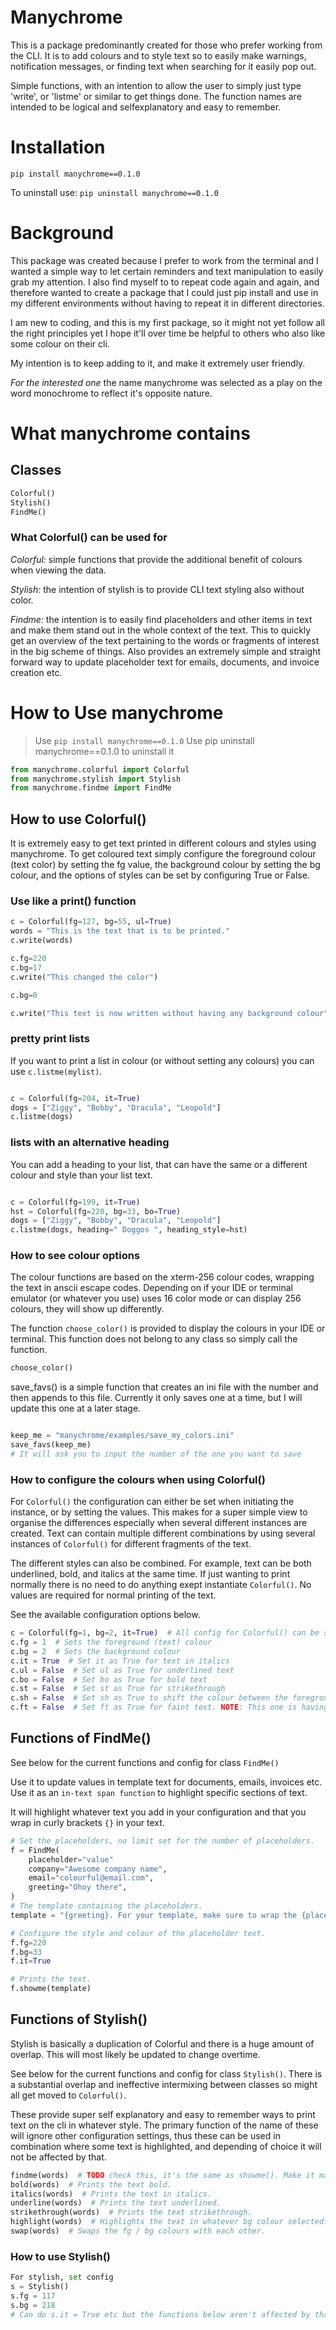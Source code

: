 # Manychrome

This is a package predominantly created for those who prefer working from the CLI. It is to add colours and to style text so to easily make warnings, notification messages, or finding text when searching for it easily pop out.

Simple functions, with an intention to allow the user to simply just type 'write', or 'listme' or similar to get things done. The function names are intended to be logical and selfexplanatory and easy to remember.


# Installation
`pip install manychrome==0.1.0`

To uninstall use: `pip uninstall manychrome==0.1.0`

# Background
This package was created because I prefer to work from the terminal and I wanted a simple way to let certain reminders and text manipulation to easily grab my attention. I also find myself to to repeat code again and again, and therefore wanted to create a package that I could just pip install and use in my different environments without having to repeat it in different directories.

I am new to coding, and this is my first package, so it might not yet follow all the right principles yet I hope it'll over time be helpful to others who also like some colour on their cli.

My intention is to keep adding to it, and make it extremely user friendly.

_For the interested one_ the name manychrome was selected as a play on the word monochrome to reflect it's opposite nature.

# What manychrome contains

## Classes
```python
Colorful()
Stylish()
FindMe()
```

### What Colorful() can be used for
*Colorful:* simple functions that provide the additional benefit of colours when viewing the data.

*Stylish:* the intention of stylish is to provide CLI text styling also without color.

*Findme:* the intention is to easily find placeholders and other items in text and make them stand out in the whole context of the text. This to quickly get an overview of the text pertaining to the words or fragments of interest in the big scheme of things. Also provides an extremely simple and straight forward way to update placeholder text for emails, documents, and invoice creation etc.

# How to Use manychrome

> Use `pip install manychrome==0.1.0`
> Use pip uninstall manychrome==0.1.0 to uninstall it

```python
from manychrome.colorful import Colorful
from manychrome.stylish import Stylish
from manychrome.findme import FindMe
```


## How to use Colorful()

It is extremely easy to get text printed in different colours and styles using manychrome.
To get coloured text simply configure the foreground colour (text color) by setting the fg value,
the background colour by setting the bg colour, and the options of styles can be set by configuring True or False.

### Use like a print() function

```python
c = Colorful(fg=127, bg=55, ul=True)
words = "This is the text that is to be printed."
c.write(words)

c.fg=220
c.bg=17
c.write("This changed the color")

c.bg=0

c.write("This text is now written without having any background colour")

```

### pretty print lists
If you want to print a list in colour (or without setting any colours)
you can use `c.listme(mylist)`.

```python

c = Colorful(fg=204, it=True)
dogs = ["Ziggy", "Bobby", "Dracula", "Leopold"]
c.listme(dogs)

```

### lists with an alternative heading
You can add a heading to your list, that can have the same or a different colour and style than your list text.

```python

c = Colorful(fg=199, it=True)
hst = Colorful(fg=220, bg=33, bo=True)
dogs = ["Ziggy", "Bobby", "Dracula", "Leopold"]
c.listme(dogs, heading=" Doggos ", heading_style=hst)

```

### How to see colour options
The colour functions are based on the xterm-256 colour codes, wrapping the text in anscii escape codes.
Depending on if your IDE or terminal emulator (or whatever you use) uses 16 color mode or can display 256 colours, they will show up differently.

The function `choose_color()` is provided to display the colours in your IDE or terminal.
This function does not belong to any class so simply call the function.


```python
choose_color()

```

save_favs() is a simple function that creates an ini file with the number and then appends to this file.
Currently it only saves one at a time, but I will update this one at a later stage.

```python

keep_me = "manychrome/examples/save_my_colors.ini"
save_favs(keep_me)
# It will ask you to input the number of the one you want to save

```


### How to configure the colours when using Colorful()
For `Colorful()` the configuration can either be set when initiating the instance, or by setting the values. This makes for a super simple view to organise the differences especially when several different instances are created. Text can contain multiple different combinations by using several instances of `Colorful()` for different fragments of the text.

The different styles can also be combined.
For example, text can be both underlined, bold, and italics at the same time.
If just wanting to print normally there is no need to do anything exept instantiate `Colorful()`.
No values are required for normal printing of the text.

See the available configuration options below.

```python
c = Colorful(fg=1, bg=2, it=True)  # All config for Colorful() can be set inside here, or as shown below
c.fg = 1  # Sets the foreground (text) colour
c.bg = 2  # Sets the background colour
c.it = True  # Set it as True for text in italics
c.ul = False  # Set ul as True for underlined text
c.bo = False  # Set bo as True for bold text
c.st = False  # Set st as True for strikethrough
c.sh = False  # Set sh as True to shift the colour between the foreground and the background
c.ft = False  # Set ft as True for faint text. NOTE: This one is having varying effects and is not yet entierly reliable. There are some colours that can be selected in combination that prints very faint text. On my IDE and cli using fg=23, fg=33 prints very faint (but coloured) text.
```


## Functions of FindMe()
See below for the current functions and config for class `FindMe()`

Use it to update values in template text for documents, emails, invoices etc.
Use it as an `in-text span function` to highlight specific sections of text.

It will highlight whatever text you add in your configuration and that you wrap in curly brackets `{}` in your text.


```python
# Set the placeholders, no limit set for the number of placeholders.
f = FindMe(
    placeholder="value"
    company="Awesome company name",
    email="colourful@email.com",
    greeting="Ohoy there",
)
# The template containing the placeholders.
template = "{greeting}. For your template, make sure to wrap the {placeholder} in curly brackets, to update the values, such as {email}, and {company}"

# Configure the style and colour of the placeholder text.
f.fg=220
f.bg=33
f.it=True

# Prints the text.
f.showme(template)
```


## Functions of Stylish()
Stylish is basically a duplication of Colorful and there is a huge amount of overlap.
This will most likely be updated to change overtime.

See below for the current functions and config for class `Stylish()`. There is a substantial overlap and ineffective intermixing between classes so might all get moved to `Colorful()`.

These provide super self explanatory and easy to remember ways to print text on the cli in whatever style. The primary function of the name of these will ignore other configuration settings, thus these can be used in combination where some text is highlighted, and depending of choice it will not be affected by that.

```python
findme(words)  # TODO check this, it's the same as showme(). Make it make sense.
bold(words)  # Prints the text bold.
italics(words)  # Prints the text in italics.
underline(words)  # Prints the text underlined.
strikethrough(words)  # Prints the text strikethrough.
highlight(words)  # Highlights the text in whatever bg colour selected.
swap(words)  # Swaps the fg / bg colours with each other.
```

### How to use Stylish()
```python
For stylish, set config
s = Stylish()
s.fg = 117
s.bg = 218
# Can do s.it = True etc but the functions below aren't affected by that so they can be used in combination with each others.
```
